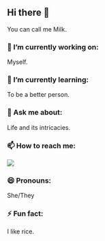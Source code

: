 ## Hi there 👋

You can call me Milk.

<!--
**milkshakegum/milkshakegum** is a ✨ _special_ ✨ repository because its `README.md` (this file) appears on your GitHub profile.

Here are some ideas to get you started:

- 👯 I’m looking to collaborate on ...
- 🤔 I’m looking for help with ...

-->
### 🔭 I’m currently working on:

Myself.

### 🌱 I’m currently learning: 

To be a better person.

### 💬 Ask me about:

Life and its intricacies.

### 📫 How to reach me: 

![](https://dcbadge.vercel.app/api/shield/716482285431685190)

### 😄 Pronouns: 

She/They

### ⚡ Fun fact: 

I like rice. 

